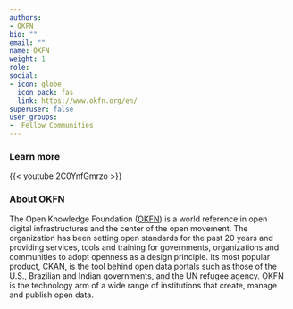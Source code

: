 ```yaml
---
authors:
- OKFN
bio: ""
email: ""
name: OKFN
weight: 1
role: 
social:
- icon: globe
  icon_pack: fas
  link: https://www.okfn.org/en/
superuser: false
user_groups:
-  Fellow Communities
---
```


### Learn more

{{< youtube 2C0YnfGmrzo >}} 

### About OKFN

The Open Knowledge Foundation ([OKFN](https://www.okfn.org/en/)) is a world reference in open digital infrastructures and the center of the open movement. The organization has been setting open standards for the past 20 years and providing services, tools and training for governments, organizations and communities to adopt openness as a design principle. Its most popular product, CKAN, is the tool behind open data portals such as those of the U.S., Brazilian and Indian governments, and the UN refugee agency. OKFN is the technology arm of a wide range of institutions that create, manage and publish open data.

